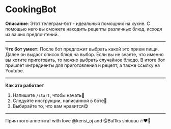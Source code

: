# CookingBot
**Описание**: Этот телеграм-бот - идеальный помощник на кухне. С помощью него вы сможете находить рецепты различных блюд, исходя из ваших предпочтений.
___
**Что бот умеет:** После бот предложит выбрать какой это прием пищи. Далее он выдаст список блюд на выбор. Если вы не знаете, что именно вы хотите приготовить, то можно выбрать случайное блюдо. В итоге бот пришлет ингредиенты для приготовления и рецепт, а также ссылку на Youtube.
___
**Как это работает**
  1. Напишите `/start`, чтобы начать:floppy_disk:
  2. Следуйте инструкции, написанной в боте:poultry_leg:
  3. Выбирайте то, что вам нравится:yum:
___
Приятного аппетита! with love @kensi_oj and @Bul1ks shiuuuu :fire::heart::snake: